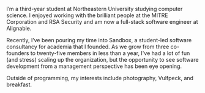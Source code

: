 I’m a third-year student at Northeastern University studying computer science. I enjoyed working with the brilliant people at the MITRE Corporation and RSA Security and am now a full-stack software engineer at Alignable.


Recently, I’ve been pouring my time into Sandbox, a student-led software consultancy for academia that I founded. As we grow from three co-founders to twenty-five members in less than a year, I've had a lot of fun (and stress) scaling up the organization, but the opportunity to see software development from a management perspective has been eye opening.


Outside of programming, my interests include photography, Vulfpeck, and breakfast.
